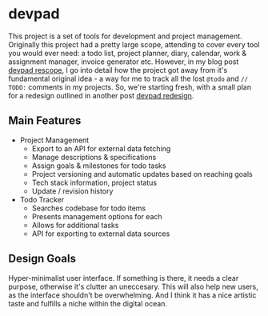 # devpad

This project is a set of tools for development and project management. Originally this project had a pretty large scope, attending to cover every tool you would ever need: a todo list, project planner, diary, calendar, work & assignment manager, invoice generator etc. However, in my blog post [devpad rescope](https://forbit.dev/blog/dev/rescoping-devpad), I go into detail how the project got away from it's fundamental original idea - a way for me to track all the lost `@todo` and `// TODO:` comments in my projects. So, we're starting fresh, with a small plan for a redesign outlined in another post [devpad redesign](https://forbit.dev/blog/dev/devpad-redesign).

## Main Features
- Project Management
    - Export to an API for external data fetching
    - Manage descriptions & specifications
    - Assign goals & milestones for todo tasks
    - Project versioning and automatic updates based on reaching goals
    - Tech stack information, project status
    - Update / revision history
- Todo Tracker
    - Searches codebase for todo items
    - Presents management options for each
    - Allows for additional tasks
    - API for exporting to external data sources

## Design Goals
Hyper-minimalist user interface. If something is there, it needs a clear purpose, otherwise it's clutter an uneccesary.
This will also help new users, as the interface shouldn't be overwhelming. And I think it has a nice artistic taste and fulfills a niche within the digital ocean.
